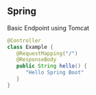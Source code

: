 ## Spring

Basic Endpoint using Tomcat

```java
@Controller
class Example {
   @RequestMapping("/")
   @ResponseBody
   public String hello() {
      "Hello Spring Boot"
   }
}
```

